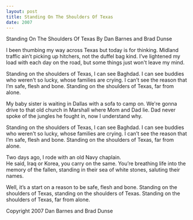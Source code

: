```yaml
---
layout: post
title: Standing On The Shoulders Of Texas
date: 2007
---
```


Standing On The Shoulders Of Texas
By Dan Barnes and Brad Dunse

I been thumbing my way across Texas
but today is for thinking.
Midland traffic ain’t picking up hitchers,
not the duffel bag kind.
I’ve lightened my load with each day on the road,
but some things just won't leave my  mind.

Standing on the shoulders of Texas,
I can see Baghdad.
I can see buddies who weren't so lucky,
whose families are crying.
I can’t see  the reason that I’m safe,
flesh and bone.
Standing on the shoulders of Texas,
far from alone.

My baby sister is waiting in Dallas
with a sofa to camp on.
We're gonna drive to that old church in Marshall
where Mom and Dad lie.
Dad never spoke of the jungles he fought in,
now I understand why.

Standing on the shoulders of Texas,
I can see Baghdad.
I can see buddies who weren't so lucky,
whose families are crying.
I can’t see  the reason that I’m safe,
flesh and bone.
Standing on the shoulders of Texas,
far from alone.

Two days ago, I rode with an old Navy chaplain.    
He said, Iraq or Korea, you carry on the same.
You’re breathing life into the memory of the fallen,
standing in their sea of white stones,
saluting their names.

Well, it’s a start on a reason to be safe,
flesh and bone.
Standing on the shoulders of Texas,
standing on the shoulders of Texas.
Standing on the shoulders of Texas,
far from alone.


Copyright 2007 Dan Barnes and Brad Dunse
